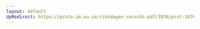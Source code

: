```yaml
---
layout: default
UpRedirect: https://pruto.im.uu.se/riksdagen-records-pdf/1876/prot-1876--ak--056/prot-1876--ak--056_054.pdf
---
```

